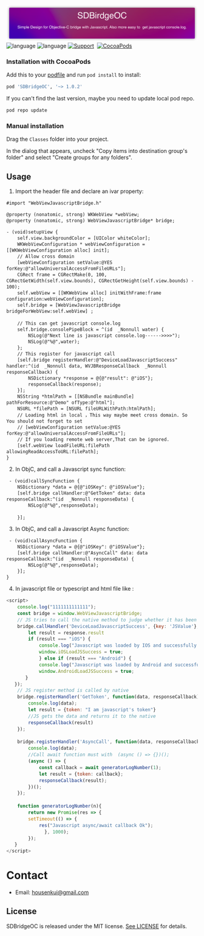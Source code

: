 ![](Resource/SDBridgeOC.png)
![language](https://img.shields.io/badge/Language-ObjectiveC-green)
![language](https://img.shields.io/badge/support-Javascript/Async/Await-green)
[![Support](https://img.shields.io/badge/support-iOS%209%2B%20-FB7DEC.svg?style=flat)](https://www.apple.com/nl/ios/)&nbsp;
[![CocoaPods](https://img.shields.io/badge/pod-v1.0.2-green)](http://cocoapods.org/pods/SDBridgeOC)


### Installation with CocoaPods
Add this to your [podfile](https://guides.cocoapods.org/using/getting-started.html) and run `pod install` to install:

```ruby
pod 'SDBridgeOC', '~> 1.0.2'
```
If you can't find the last version, maybe you need to update local pod repo.
```ruby
pod repo update
```

### Manual installation
Drag the `Classes` folder into your project.

In the dialog that appears, uncheck "Copy items into destination group's folder" and select "Create groups for any folders".

Usage
-----
1) Import the header file and declare an ivar property:

```objc
#import "WebViewJavascriptBridge.h"
```
```objc
@property (nonatomic, strong) WKWebView *webView;
@property (nonatomic, strong) WebViewJavascriptBridge* bridge;
```

```objc
- (void)setupView {
    self.view.backgroundColor = [UIColor whiteColor];
    WKWebViewConfiguration * webViewConfiguration = [[WKWebViewConfiguration alloc] init];
    // Allow cross domain
    [webViewConfiguration setValue:@YES forKey:@"allowUniversalAccessFromFileURLs"];
    CGRect frame = CGRectMake(0, 100, CGRectGetWidth(self.view.bounds), CGRectGetHeight(self.view.bounds) - 100);
    self.webView = [[WKWebView alloc] initWithFrame:frame configuration:webViewConfiguration];
    self.bridge = [WebViewJavascriptBridge bridgeForWebView:self.webView] ;
    
    // This can get javascript console.log
    self.bridge.consolePipeBlock = ^(id  _Nonnull water) {
        NSLog(@"Next line is javascript console.log------>>>>");
        NSLog(@"%@",water);
    };
    // This register for javascript call
    [self.bridge registerHandler:@"DeviceLoadJavascriptSuccess" handler:^(id  _Nonnull data, WVJBResponseCallback  _Nonnull responseCallback) {
        NSDictionary *response = @{@"result": @"iOS"};
        responseCallback(response);
    }];
    NSString *htmlPath = [[NSBundle mainBundle] pathForResource:@"Demo" ofType:@"html"];
    NSURL *filePath = [NSURL fileURLWithPath:htmlPath];
    // Loading html in local ，This way maybe meet cross domain. So You should not forget to set
    // [webViewConfiguration setValue:@YES forKey:@"allowUniversalAccessFromFileURLs"];
    // If you loading remote web server,That can be ignored.
    [self.webView loadFileURL:filePath allowingReadAccessToURL:filePath];
}
```

2)  In ObjC, and call a Javascript sync function:

```objc
 - (void)callSyncFunction {
    NSDictionary *data = @{@"iOSKey": @"iOSValue"};
    [self.bridge callHandler:@"GetToken" data: data responseCallback:^(id  _Nonnull responseData) {
        NSLog(@"%@",responseData);

    }];
```

3) In ObjC, and call a Javascript Async function:
```objc
 - (void)callAsyncFunction {
    NSDictionary *data = @{@"iOSKey": @"iOSValue"};
    [self.bridge callHandler:@"AsyncCall" data: data responseCallback:^(id  _Nonnull responseData) {
        NSLog(@"%@",responseData);
    }];
}
```
4) In javascript file or typescript and html file like :

```javascript
<script>
    console.log("1111111111111");
    const bridge = window.WebViewJavascriptBridge;
    // JS tries to call the native method to judge whether it has been loaded successfully and let itself know whether its user is in android app or IOS app
    bridge.callHandler('DeviceLoadJavascriptSuccess', {key: 'JSValue'}, function(response) {
        let result = response.result
        if (result === "iOS") {
            console.log("Javascript was loaded by IOS and successfully loaded.");
            window.iOSLoadJSSuccess = true;
            } else if (result === "Android") {
            console.log("Javascript was loaded by Android and successfully loaded.");
            window.AndroidLoadJSSuccess = true;
       }
   });
    // JS register method is called by native
    bridge.registerHandler('GetToken', function(data, responseCallback) {
        console.log(data);
        let result = {token: "I am javascript's token"}
        //JS gets the data and returns it to the native
        responseCallback(result)
    });
    
    bridge.registerHandler('AsyncCall', function(data, responseCallback) {
        console.log(data);
        //Call await function must with  (async () => {})();
        (async () => {
            const callback = await generatorLogNumber(1);
            let result = {token: callback};
            responseCallback(result);
        })();
    });

    function generatorLogNumber(n){
        return new Promise(res => {
        setTimeout(() => {
            res("Javascript async/await callback Ok");
              }, 1000);
        });
   }
</script>
```
# Contact

- Email: housenkui@gmail.com

## License

SDBridgeOC is released under the MIT license. [See LICENSE](https://github.com/SDBridge/SDBridgeOC/blob/master/JavascriptBridgeOC/LICENSE) for details.

